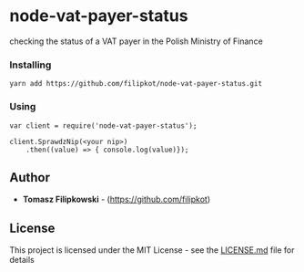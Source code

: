 # node-vat-payer-status

checking the status of a VAT payer in the Polish Ministry of Finance

### Installing

```
yarn add https://github.com/filipkot/node-vat-payer-status.git
```

### Using

```
var client = require('node-vat-payer-status');

client.SprawdzNip(<your nip>)
    .then((value) => { console.log(value)});
```

## Author

* **Tomasz Filipkowski** - (https://github.com/filipkot)

## License

This project is licensed under the MIT License - see the [LICENSE.md](LICENSE.md) file for details
